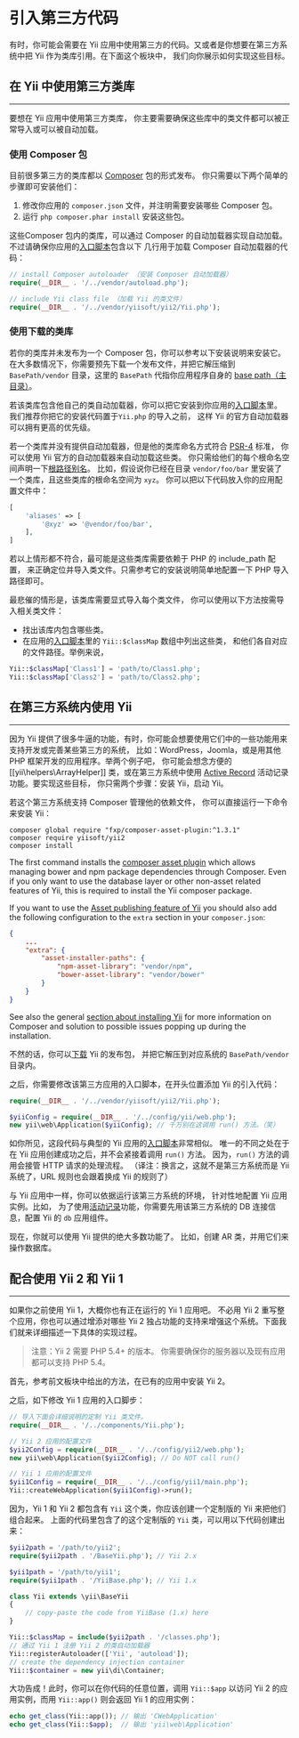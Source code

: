 引入第三方代码
=============================

有时，你可能会需要在 Yii 应用中使用第三方的代码。又或者是你想要在第三方系统中把 Yii 作为类库引用。在下面这个板块中，
我们向你展示如何实现这些目标。


## 在 Yii 中使用第三方类库 <span id="using-libs-in-yii"></span>
----------------------------------

要想在 Yii 应用中使用第三方类库，
你主要需要确保这些库中的类文件都可以被正常导入或可以被自动加载。

### 使用 Composer 包 <span id="using-composer-packages"></span>

目前很多第三方的类库都以 [Composer](https://getcomposer.org/) 包的形式发布。
你只需要以下两个简单的步骤即可安装他们：

1. 修改你应用的 `composer.json` 文件，并注明需要安装哪些 Composer 包。
2. 运行 `php composer.phar install` 安装这些包。

这些Composer 包内的类库，可以通过 Composer 的自动加载器实现自动加载。
不过请确保你应用的[入口脚本](structure-entry-scripts.md)包含以下
几行用于加载 Composer 自动加载器的代码：

```php
// install Composer autoloader （安装 Composer 自动加载器）
require(__DIR__ . '/../vendor/autoload.php');

// include Yii class file （加载 Yii 的类文件）
require(__DIR__ . '/../vendor/yiisoft/yii2/Yii.php');
```

### 使用下载的类库 <span id="using-downloaded-libs"></span>

若你的类库并未发布为一个 Composer 包，你可以参考以下安装说明来安装它。
在大多数情况下，你需要预先下载一个发布文件，并把它解压缩到
`BasePath/vendor` 目录，这里的 `BasePath` 代指你应用程序自身的 [base path（主目录）](structure-applications.md#basePath)。

若该类库包含他自己的类自动加载器，你可以把它安装到你应用的[入口脚本](structure-entry-scripts.md)里。
我们推荐你把它的安装代码置于`Yii.php` 的导入之前，
这样 Yii 的官方自动加载器可以拥有更高的优先级。

若一个类库并没有提供自动加载器，但是他的类库命名方式符合 [PSR-4](http://www.php-fig.org/psr/psr-4/) 标准，
你可以使用 Yii 官方的自动加载器来自动加载这些类。
你只需给他们的每个根命名空间声明一下[根路径别名](concept-aliases.md#defining-aliases)。
比如，假设说你已经在目录 `vendor/foo/bar` 里安装了一个类库，且这些类库的根命名空间为 `xyz`。
你可以把以下代码放入你的应用配置文件中：

```php
[
    'aliases' => [
        '@xyz' => '@vendor/foo/bar',
    ],
]
```

若以上情形都不符合，最可能是这些类库需要依赖于 PHP 的 include_path 配置，
来正确定位并导入类文件。只需参考它的安装说明简单地配置一下 PHP 导入路径即可。

最悲催的情形是，该类库需要显式导入每个类文件，
你可以使用以下方法按需导入相关类文件：

* 找出该库内包含哪些类。
* 在应用的[入口脚本](structure-entry-scripts.md)里的 `Yii::$classMap` 数组中列出这些类，
  和他们各自对应的文件路径。举例来说，
```php
Yii::$classMap['Class1'] = 'path/to/Class1.php';
Yii::$classMap['Class2'] = 'path/to/Class2.php';
```


## 在第三方系统内使用 Yii <span id="using-yii-in-others"></span>
--------------------------------

因为 Yii 提供了很多牛逼的功能，有时，你可能会想要使用它们中的一些功能用来支持开发或完善某些第三方的系统，
比如：WordPress，Joomla，或是用其他 PHP 框架开发的应用程序。举两个例子吧，
你可能会想念方便的 [[yii\helpers\ArrayHelper]] 类，或在第三方系统中使用
[Active Record](db-active-record.md) 活动记录功能。要实现这些目标，
你只需两个步骤：安装 Yii，启动 Yii。

若这个第三方系统支持 Composer 管理他的依赖文件，
你可以直接运行一下命令来安装 Yii：

    composer global require "fxp/composer-asset-plugin:^1.3.1"
    composer require yiisoft/yii2
    composer install

The first command installs the [composer asset plugin](https://github.com/francoispluchino/composer-asset-plugin/)
which allows managing bower and npm package dependencies through Composer. Even if you only want to use the database
layer or other non-asset related features of Yii, this is required to install the Yii composer package.

If you want to use the [Asset publishing feature of Yii](structure-assets.md) you should also add the following configuration
to the `extra` section in your `composer.json`:

```json
{
    ...
    "extra": {
        "asset-installer-paths": {
            "npm-asset-library": "vendor/npm",
            "bower-asset-library": "vendor/bower"
        }
    }
}
```

See also the general [section about installing Yii](start-installation.md#installing-via-composer) for more information
on Composer and solution to possible issues popping up during the installation.

不然的话，你可以[下载](http://www.yiiframework.com/download/) Yii 的发布包，
并把它解压到对应系统的 `BasePath/vendor` 目录内。

之后，你需要修改该第三方应用的入口脚本，在开头位置添加 Yii 的引入代码：

```php
require(__DIR__ . '/../vendor/yiisoft/yii2/Yii.php');

$yiiConfig = require(__DIR__ . '/../config/yii/web.php');
new yii\web\Application($yiiConfig); // 千万别在这调用 run() 方法。（笑）
```

如你所见，这段代码与典型的 Yii 应用的[入口脚本](structure-entry-scripts.md)非常相似。
唯一的不同之处在于在 Yii 应用创建成功之后，并不会紧接着调用 `run()` 方法。
因为，`run()` 方法的调用会接管 HTTP 请求的处理流程。
（译注：换言之，这就不是第三方系统而是 Yii 系统了，URL 规则也会跟着换成 Yii 的规则了）

与 Yii 应用中一样，你可以依据运行该第三方系统的环境，
针对性地配置 Yii 应用实例。比如，
为了使用[活动记录](db-active-record.md)功能，你需要先用该第三方系统的 DB 连接信息，配置 Yii 的 `db` 应用组件。

现在，你就可以使用 Yii 提供的绝大多数功能了。
比如，创建 AR 类，并用它们来操作数据库。


## 配合使用 Yii 2 和 Yii 1 <span id="using-both-yii2-yii1"></span>
----------------------

如果你之前使用 Yii 1，大概你也有正在运行的 Yii 1 应用吧。
不必用 Yii 2 重写整个应用，你也可以通过增添对哪些
Yii 2 独占功能的支持来增强这个系统。下面我们就来详细描述一下具体的实现过程。

> 注意：Yii 2 需要 PHP 5.4+ 的版本。
> 你需要确保你的服务器以及现有应用都可以支持 PHP 5.4。

首先，参考前文板块中给出的方法，在已有的应用中安装 Yii 2。

之后，如下修改 Yii 1 应用的入口脚步：

```php
// 导入下面会详细说明的定制 Yii 类文件。
require(__DIR__ . '/../components/Yii.php');

// Yii 2 应用的配置文件
$yii2Config = require(__DIR__ . '/../config/yii2/web.php');
new yii\web\Application($yii2Config); // Do NOT call run()

// Yii 1 应用的配置文件
$yii1Config = require(__DIR__ . '/../config/yii1/main.php');
Yii::createWebApplication($yii1Config)->run();
```

因为，Yii 1 和 Yii 2 都包含有 `Yii` 这个类，你应该创建一个定制版的 Yii 来把他们组合起来。
上面的代码里包含了的这个定制版的 `Yii` 类，可以用以下代码创建出来：

```php
$yii2path = '/path/to/yii2';
require($yii2path . '/BaseYii.php'); // Yii 2.x

$yii1path = '/path/to/yii1';
require($yii1path . '/YiiBase.php'); // Yii 1.x

class Yii extends \yii\BaseYii
{
    // copy-paste the code from YiiBase (1.x) here
}

Yii::$classMap = include($yii2path . '/classes.php');
// 通过 Yii 1 注册 Yii 2 的类自动加载器
Yii::registerAutoloader(['Yii', 'autoload']);
// create the dependency injection container
Yii::$container = new yii\di\Container;
```

大功告成！此时，你可以在你代码的任意位置，调用 `Yii::$app` 以访问 Yii 2 的应用实例，而用
`Yii::app()` 则会返回 Yii 1 的应用实例：

```php
echo get_class(Yii::app()); // 输出 'CWebApplication'
echo get_class(Yii::$app);  // 输出 'yii\web\Application'
```
